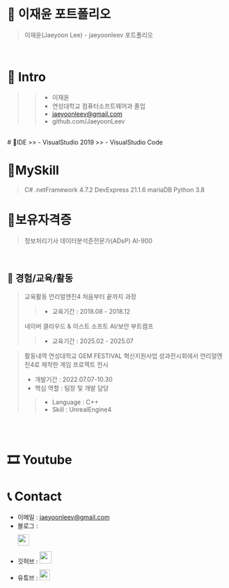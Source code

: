 # 📜 이재윤 포트폴리오

> 이재윤(Jaeyoon Lee) - jaeyoonleev 포트폴리오

<br />

# 👋 Intro
>
>> - 이재윤  
>> - 연성대학교 컴퓨터소프트웨어과 졸업
>> - jaeyoonleev@gmail.com
>> - github.com/JaeyoonLeev

<br />
# 📝IDE
>> - VisualStudio 2019
>> - VisualStudio Code

# 📝MySkill
> C#
> .netFramework 4.7.2
> DevExpress 21.1.6
> mariaDB
> Python 3.8

# 📝보유자격증
> 정보처리기사
> 데이터분석준전문가(ADsP)
> AI-900

<br />

## 🛫 경험/교육/활동
> 교육활동
> 언리얼엔진4 처음부터 끝까지 과정 
>> - 교육기간 : 2018.08 - 2018.12
>   
> 네이버 클라우드 & 이스트 소프트 AI/보안 부트캠프
>> - 교육기간 : 2025.02 - 2025.07
>> 



> 활동내역
> 연성대학교 GEM FESTIVAL 혁신지원사업 성과전시회에서 언리얼엔진4로 제작한 게임 프로젝트 전시 
> - 개발기간 : 2022.07.07-10.30
> - 핵심 역할 : 팀장 및 개발 담당
>
>> 
>> - Language : C++  
>> - Skill : UnrealEngine4
>> 
>>   


<br />




<br />

# 🎞 Youtube


# 📞 Contact

- 이메일 : jaeyoonleev@gmail.com
- 블로그 :  
  <img src="https://user-images.githubusercontent.com/68724828/185885678-8f619bfa-1160-4bb4-a026-f758a4014f82.png" height="26px" style="margin-top: 10px" />
  </a>
- 깃허브 : <a href="https://github.com/jaeyoonleev">
  <img src="https://user-images.githubusercontent.com/68724828/185908612-22f4d219-78a7-4de7-bb02-deecaa63bffa.png" height="28px" style="margin-top: 10px" />
  </a>
- 유튜브 :
  <img src="https://user-images.githubusercontent.com/1569988/159397141-21463bc2-2acf-416b-aa15-235664556f34.png" height="24px" style="margin-top: 10px" />
  </a>

